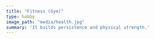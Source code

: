 ```yaml
---
title: "Fitness (Gym)"
type: hobby
image_path: "media/health.jpg"
summary: 'It builds persistence and physical strength.'
---
```


